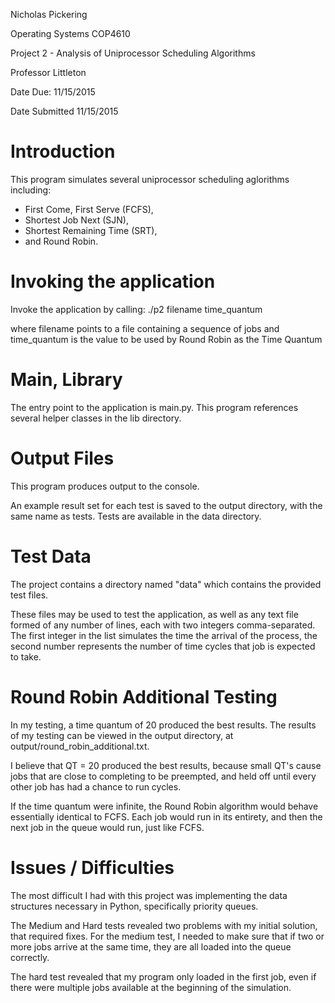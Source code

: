 Nicholas Pickering

Operating Systems COP4610

Project 2 - Analysis of Uniprocessor Scheduling Algorithms

Professor Littleton

Date Due: 11/15/2015

Date Submitted 11/15/2015

# Introduction
This program simulates several uniprocessor scheduling aglorithms including:
- First Come, First Serve (FCFS),
- Shortest Job Next (SJN),
- Shortest Remaining Time (SRT),
- and Round Robin.

# Invoking the application
Invoke the application by calling:
    ./p2 filename time_quantum

where filename points to a file containing a sequence of jobs
and time_quantum is the value to be used by Round Robin as the Time Quantum

# Main, Library
The entry point to the application is main.py. This program references several helper classes in the lib directory.

# Output Files
This program produces output to the console.

An example result set for each test is saved to the output directory, with the same name as tests.
Tests are available in the data directory.

# Test Data
The project contains a directory named "data" which contains the provided test files.

These files may be used to test the application, as well as any text file formed of any number of lines, each
with two integers comma-separated. The first integer in the list simulates the time the arrival of the process,
the second number represents the number of time cycles that job is expected to take.

# Round Robin Additional Testing
In my testing, a time quantum of 20 produced the best results. The results of my testing can be viewed in
the output directory, at output/round_robin_additional.txt.

I believe that QT = 20 produced the best results, because small QT's cause jobs that are close to completing to be
preempted, and held off until every other job has had a chance to run cycles.

If the time quantum were infinite, the Round Robin algorithm would behave essentially identical to FCFS. Each job
would run in its entirety, and then the next job in the queue would run, just like FCFS.

# Issues / Difficulties
The most difficult I had with this project was implementing the data structures necessary in Python,
specifically priority queues.

The Medium and Hard tests revealed two problems with my initial solution, that required fixes. For the medium test,
I needed to make sure that if two or more jobs arrive at the same time, they are all loaded into the queue correctly.

The hard test revealed that my program only loaded in the first job, even if there were multiple jobs available at the
beginning of the simulation.
